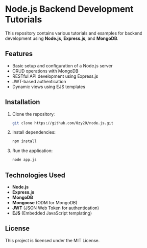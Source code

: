 
# Node.js Backend Development Tutorials

This repository contains various tutorials and examples for backend development using **Node.js**, **Express.js**, and **MongoDB**.

## Features
- Basic setup and configuration of a Node.js server
- CRUD operations with MongoDB
- RESTful API development using Express.js
- JWT-based authentication
- Dynamic views using EJS templates

## Installation
1. Clone the repository:
   ```bash
   git clone https://github.com/Ozy20/node.js.git
   ```
2. Install dependencies:
   ```bash
   npm install
   ```

3. Run the application:
   ```bash
   node app.js
   ```

## Technologies Used
- **Node.js**
- **Express.js**
- **MongoDB**
- **Mongoose** (ODM for MongoDB)
- **JWT** (JSON Web Token for authentication)
- **EJS** (Embedded JavaScript templating)

## License
This project is licensed under the MIT License.
